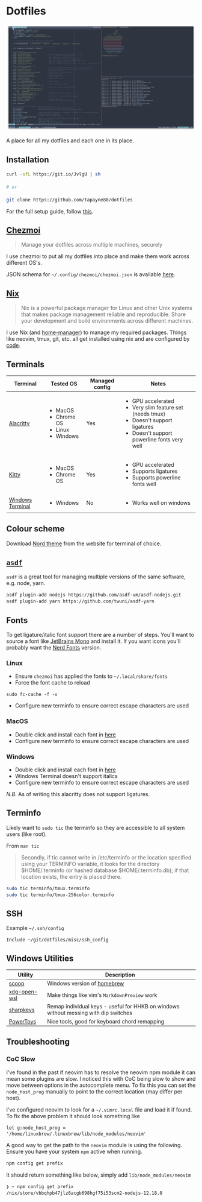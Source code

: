 # Dotfiles

![kitty screenshot](./public/kitty-screenshot.png "Kitty Screenshot")

A place for all my dotfiles and each one in its place.

## Installation

```bash
curl -sfL https://git.io/JvlgU | sh

# or

git clone https://github.com/tapayne88/dotfiles
```

For the full setup guide, follow [this](./public/installation_guide.md).

## [Chezmoi](https://www.chezmoi.io/)

> Manage your dotfiles across multiple machines, securely

I use chezmoi to put all my dotfiles into place and make them work across different OS's.

JSON schema for `~/.config/chezmoi/chezmoi.json` is available [here](./public/chezmoi-schema.json).

## [Nix](https://nixos.org/)

> Nix is a powerful package manager for Linux and other Unix systems that makes package management reliable and reproducible. Share your development and build environments across different machines.

I use Nix (and [home-manager](https://github.com/rycee/home-manager)) to manage my required packages. Things like neovim, tmux, git, etc. all get installed using nix and are configured by [code](./dot_config/nixpkgs/home.nix.tmpl).

## Terminals

| Terminal                                                  | Tested OS                                                               | Managed config | Notes                                                                                                                                                            |
| --------------------------------------------------------- | ----------------------------------------------------------------------- | -------------- | ---------------------------------------------------------------------------------------------------------------------------------------------------------------- |
| [Alacritty](https://github.com/alacritty/alacritty)       | <ul><li>MacOS</li><li>Chrome OS</li><li>Linux</li><li>Windows</li></ul> | Yes            | <ul><li>GPU accelerated</li><li>Very slim feature set (needs tmux)</li><li>Doesn't support ligatures</li><li>Doesn't support powerline fonts very well</li></ul> |
| [Kitty](https://sw.kovidgoyal.net/kitty/)                 | <ul><li>MacOS</li><li>Chrome OS</li></ul>                               | Yes            | <ul><li>GPU accelerated</li><li>Supports ligatures</li><li>Supports powerline fonts well</li></ul>                                                               |
| [Windows Terminal](https://github.com/microsoft/terminal) | <ul><li>Windows</li></ul>                                               | No             | <ul><li>Works well on windows</li></ul>                                                                                                                          |

## Colour scheme

Download [Nord theme](https://www.nordtheme.com/) from the website for terminal of choice.

## [`asdf`](https://asdf-vm.com/#/)

`asdf` is a great tool for managing multiple versions of the same software, e.g. node, yarn.

```bash
asdf plugin-add nodejs https://github.com/asdf-vm/asdf-nodejs.git
asdf plugin-add yarn https://github.com/twuni/asdf-yarn
```

## Fonts

To get ligature/italic font support there are a number of steps. You'll want to source a font like [JetBrains Mono](https://www.jetbrains.com/lp/mono/) and install it. If you want icons you'll probably want the [Nerd Fonts](https://www.nerdfonts.com/font-downloads) version.

### Linux

- Ensure `chezmoi` has applied the fonts to `~/.local/share/fonts`
- Force the font cache to reload

```shell
sudo fc-cache -f -v
```

- Configure new terminfo to ensure correct escape characters are used

### MacOS

- Double click and install each font in [here](./dot_local/share/fonts)
- Configure new terminfo to ensure correct escape characters are used

### Windows

- Double click and install each font in [here](./dot_local/share/fonts/windows)
- Windows Terminal doesn't support italics
- Configure new terminfo to ensure correct escape characters are used

_N.B._ As of writing this alacritty does not support ligatures.

## Terminfo

Likely want to `sudo tic` the terminfo so they are accessible to all system users (like root).

From `man tic`

> Secondly, if tic cannot write in /etc/terminfo or the location specified using your TERMINFO variable, it looks for the directory $HOME/.terminfo (or hashed database $HOME/.terminfo.db); if that location exists, the entry is placed there.

```bash
sudo tic terminfo/tmux.terminfo
sudo tic terminfo/tmux-256color.terminfo
```

## SSH

Example `~/.ssh/config`

```sshconfig
Include ~/git/dotfiles/misc/ssh_config
```

## Windows Utilities

| Utility                                                 | Description                                                                          |
| ------------------------------------------------------- | ------------------------------------------------------------------------------------ |
| [scoop](https://scoop.sh/)                              | Windows version of [homebrew](https://brew.sh/)                                      |
| [xdg-open-wsl](https://github.com/cpbotha/xdg-open-wsl) | Make things like vim's `MarkdownPreview` work                                        |
| [sharpkeys](https://github.com/randyrants/sharpkeys)    | Remap individual keys - useful for HHKB on windows without messing with dip switches |
| [PowerToys](https://github.com/microsoft/PowerToys)     | Nice tools, good for keyboard chord remapping                                        |

## Troubleshooting

### CoC Slow

I've found in the past if neovim has to resolve the neovim npm module it can mean some plugins are slow. I noticed this with CoC being slow to show and move between options in the autocomplete menu. To fix this you can set the `node_host_prog` manually to point to the correct location (may differ per host).

I've configured neovim to look for a `~/.vimrc.local` file and load it if found. To fix the above problem it should look something like

```vimscript
let g:node_host_prog = '/home/linuxbrew/.linuxbrew/lib/node_modules/neovim'
```

A good way to get the path to the `neovim` module is using the following. Ensure you have your system `npm` active when running.

```bash
npm config get prefix
```

It should return something like below, simply add `lib/node_modules/neovim`

```bash
❯ ~ npm config get prefix
/nix/store/vbbqhpb47jlz6acgb698hgf75i53scm2-nodejs-12.18.0
```
